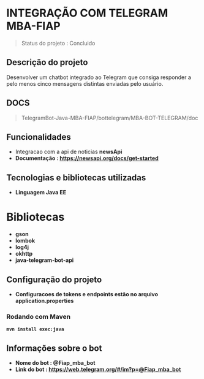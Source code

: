 # INTEGRAÇÃO COM TELEGRAM MBA-FIAP

> Status do projeto : Concluido

## Descrição do projeto 

Desenvolver um chatbot integrado ao Telegram que consiga responder a pelo menos cinco mensagens distintas enviadas pelo usuário.

## DOCS

> TelegramBot-Java-MBA-FIAP/bottelegram/MBA-BOT-TELEGRAM/doc

## Funcionalidades

- Integracao com a api de noticias <b>newsApi</br>
- Documentação : https://newsapi.org/docs/get-started

## Tecnologias e bibliotecas utilizadas

 - Linguagem Java EE
 
# Bibliotecas
 - gson
 - lombok
 - log4j
 - okhttp
 - java-telegram-bot-api
  
## Configuração do projeto
 - Configuracoes de tokens e endpoints estão no arquivo application.properties

### Rodando com Maven
 
    mvn install exec:java

## Informações sobre o bot

- Nome do bot : @Fiap_mba_bot
- Link do bot : https://web.telegram.org/#/im?p=@Fiap_mba_bot

